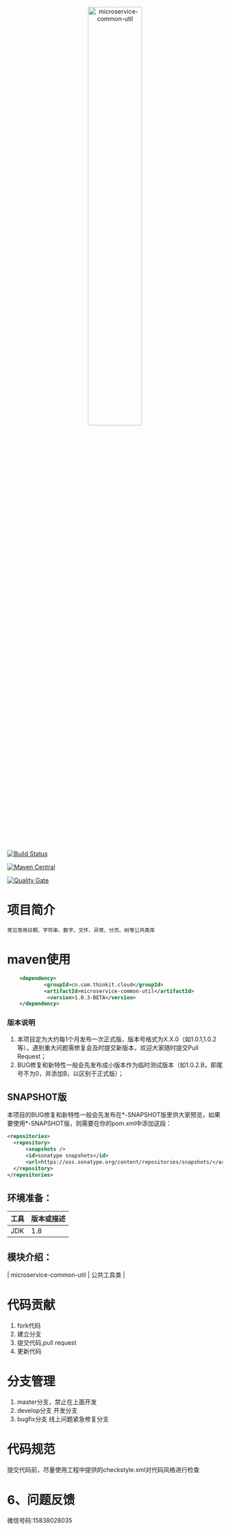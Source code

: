 
<p align="center">
<img src="(https://github.com/15838028035/microservice-common-util/blob/master/src/main/resources/banner.svg" alt="microservice-common-util" align="middle" width="50%" height="50%" />
<p>

[![Build Status](https://travis-ci.org/15838028035/microservice-common-util.svg?branch=master)](https://travis-ci.org/15838028035/microservice-common-util)

[![Maven Central](https://img.shields.io/maven-central/v/cn.com.thinkit.cloud/microservice-common-util.svg)](https://mvnrepository.com/artifact/cn.com.thinkit.cloud/microservice-common-util)

[![Quality Gate](https://sonarqube.com/api/badges/gate?key=cn.com.thinkit.cloud%3Amicroservice-common-util)](https://sonarcloud.io/dashboard?id=15838028035_microservice-common-util)

# 项目简介
    常见常用日期、字符串、数字、文件、异常、分页、树等公共类库
    
# maven使用
```xml
    <dependency>
            <groupId>cn.com.thinkit.cloud</groupId>
            <artifactId>microservice-common-util</artifactId>
             <version>1.0.3-BETA</version>
    </dependency> 
  ```
### 版本说明
1. 本项目定为大约每1个月发布一次正式版，版本号格式为X.X.0（如1.0.1,1.0.2等），遇到重大问题需修复会及时提交新版本，欢迎大家随时提交Pull Request；
2. BUG修复和新特性一般会先发布成小版本作为临时测试版本（如1.0.2.B，即尾号不为0，并添加B，以区别于正式版）；

## SNAPSHOT版

本项目的BUG修复和新特性一般会先发布在*-SNAPSHOT版里供大家预览，如果要使用*-SNAPSHOT版，则需要在你的pom.xml中添加这段：

```xml
<repositories>
  <repository>
      <snapshots />
      <id>sonatype snapshots</id>
      <url>https://oss.sonatype.org/content/repositories/snapshots/</url>
  </repository>
</repositories>
```

## 环境准备：

| 工具    | 版本或描述                |
| ----- | -------------------- |
| JDK   | 1.8                  |

## 模块介绍：
| microservice-common-util            | 公共工具类 |

# 代码贡献
 1. fork代码
 2. 建立分支
 3. 提交代码,pull request
 4. 更新代码

# 分支管理
 1. master分支，禁止在上面开发
 2. develop分支 开发分支
 3. bugfix分支  线上问题紧急修复分支

# 代码规范
 提交代码前，尽量使用工程中提供的checkstyle.xml对代码风格进行检查
 
# 6、问题反馈
微信号码:15838028035
 


     
